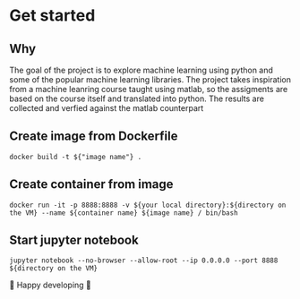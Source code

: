 # Get started

## Why

The goal of the project is to explore machine learning using python and some of the popular machine learning libraries. The project takes inspiration from a machine leanring course taught using matlab, so the assigments are based on the course itself and translated into python. The results are collected and verfied against the matlab counterpart

## Create image from Dockerfile
`
docker build -t ${"image name"} . 
`

## Create container from image
`
docker run -it -p 8888:8888 -v ${your local directory}:${directory on the VM} --name ${container name} ${image name} / bin/bash
`

## Start jupyter notebook
`
jupyter notebook --no-browser --allow-root --ip 0.0.0.0 --port 8888 ${directory on the VM}
`

🤗 Happy developing 🤗